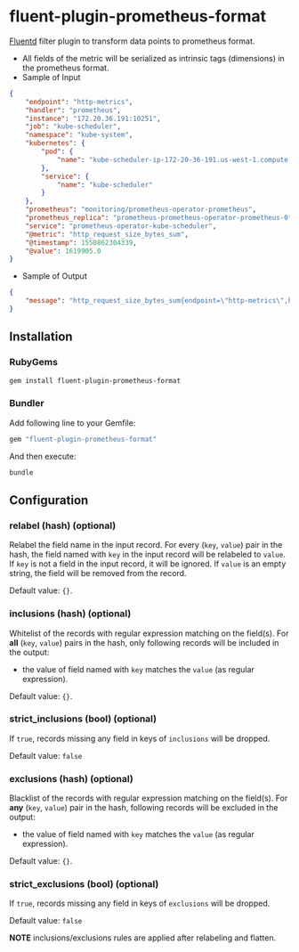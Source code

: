# fluent-plugin-prometheus-format

[Fluentd](https://fluentd.org/) filter plugin to transform data points to prometheus format.

- All fields of the metric will be serialized as intrinsic tags (dimensions) in the prometheus format.
- Sample of Input

```json
{
    "endpoint": "http-metrics",
    "handler": "prometheus",
    "instance": "172.20.36.191:10251",
    "job": "kube-scheduler",
    "namespace": "kube-system",
    "kubernetes": {
        "pod": {
            "name": "kube-scheduler-ip-172-20-36-191.us-west-1.compute.internal"
        },
        "service": {
            "name": "kube-scheduler"
        }
    },
    "prometheus": "monitoring/prometheus-operator-prometheus",
    "prometheus_replica": "prometheus-prometheus-operator-prometheus-0",
    "service": "prometheus-operator-kube-scheduler",
    "@metric": "http_request_size_bytes_sum",
    "@timestamp": 1550862304339,
    "@value": 1619905.0
}
```

- Sample of Output

```json
{
    "message": "http_request_size_bytes_sum{endpoint=\"http-metrics\",handler=\"prometheus\",instance=\"172.20.36.191:10251\",job=\"kube-scheduler\",kubernetes.pod.name=\"kube-scheduler-ip-172-20-36-191.us-west-1.compute.internal\",kubernetes.service.name=\"kube-scheduler\",namespace=\"kube-system\",prometheus=\"monitoring/prometheus-operator-prometheus\",prometheus_replica=\"prometheus-prometheus-operator-prometheus-0\",service=\"prometheus-operator-kube-scheduler\",_origin=\"kubernetes\"} 1619905.0 1550862304339"
}
```

## Installation

### RubyGems

```sh
gem install fluent-plugin-prometheus-format
```

### Bundler

Add following line to your Gemfile:

```ruby
gem "fluent-plugin-prometheus-format"
```

And then execute:

```sh
bundle
```

## Configuration

### relabel (hash) (optional)

Relabel the field name in the input record.
For every (`key`, `value`) pair in the hash, the field named with `key` in the input record will be relabeled to `value`.
If `key` is not a field in the input record, it will be ignored.
If `value` is an empty string, the field will be removed from the record.

Default value: `{}`.

### inclusions (hash) (optional)

Whitelist of the records with regular expression matching on the field(s).
For __all__ (`key`, `value`) pairs in the hash, only following records will be included in the output:

- the value of field named with `key` matches the `value` (as regular expression).

Default value: `{}`.

### strict_inclusions (bool) (optional)

If `true`, records missing any field in keys of `inclusions` will be dropped.

Default value: `false`

### exclusions (hash) (optional)

Blacklist of the records with regular expression matching on the field(s).
For __any__ (`key`, `value`) pair in the hash, following records will be excluded in the output:

- the value of field named with `key` matches the `value` (as regular expression).

Default value: `{}`.

### strict_exclusions (bool) (optional)

If `true`, records missing any field in keys of `exclusions` will be dropped.

Default value: `false`

__NOTE__ inclusions/exclusions rules are applied after relabeling and flatten.
